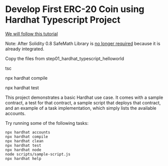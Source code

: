 # Develop First ERC-20 Coin using Hardhat Typescript Project

[We will follow this tutorial](https://www.toptal.com/ethereum/create-erc20-token-tutorial)

Note: After Solidity 0.8 SafeMath Library is [no longer required](https://soliditydeveloper.com/solidity-0.8) because it is already integrated.

Copy the files from step01_hardhat_typescript_helloworld

tsc

npx hardhat compile

npx hardhat test




This project demonstrates a basic Hardhat use case. It comes with a sample contract, a test for that contract, a sample script that deploys that contract, and an example of a task implementation, which simply lists the available accounts.

Try running some of the following tasks:

```shell
npx hardhat accounts
npx hardhat compile
npx hardhat clean
npx hardhat test
npx hardhat node
node scripts/sample-script.js
npx hardhat help
```
